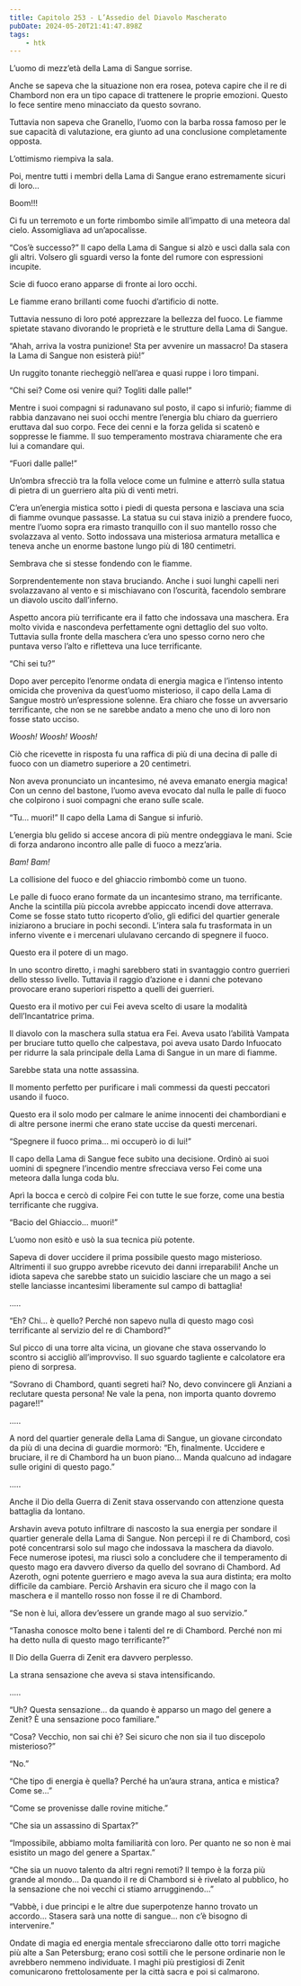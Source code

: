 ```yaml
---
title: Capitolo 253 - L’Assedio del Diavolo Mascherato
pubDate: 2024-05-20T21:41:47.898Z
tags:
    - htk
---
```


L’uomo di mezz’età della Lama di Sangue sorrise.

Anche se sapeva che la situazione non era rosea, poteva capire che il re di Chambord non era un tipo capace di trattenere le proprie emozioni. Questo lo fece sentire meno minacciato da questo sovrano.

Tuttavia non sapeva che Granello, l’uomo con la barba rossa famoso per le sue capacità di valutazione, era giunto ad una conclusione completamente opposta.

L’ottimismo riempiva la sala.

Poi, mentre tutti i membri della Lama di Sangue erano estremamente sicuri di loro…

Boom!!!

Ci fu un terremoto e un forte rimbombo simile all’impatto di una meteora dal cielo. Assomigliava ad un’apocalisse.

“Cos’è successo?” Il capo della Lama di Sangue si alzò e uscì dalla sala con gli altri. Volsero gli sguardi verso la fonte del rumore con espressioni incupite.

Scie di fuoco erano apparse di fronte ai loro occhi.

Le fiamme erano brillanti come fuochi d’artificio di notte.

Tuttavia nessuno di loro poté apprezzare la bellezza del fuoco. Le fiamme spietate stavano divorando le proprietà e le strutture della Lama di Sangue.

“Ahah, arriva la vostra punizione! Sta per avvenire un massacro! Da stasera la Lama di Sangue non esisterà più!”

Un ruggito tonante riecheggiò nell’area e quasi ruppe i loro timpani.

“Chi sei? Come osi venire qui? Togliti dalle palle!”

Mentre i suoi compagni si radunavano sul posto, il capo si infuriò; fiamme di rabbia danzavano nei suoi occhi mentre l’energia blu chiaro da guerriero eruttava dal suo corpo. Fece dei cenni e la forza gelida si scatenò e soppresse le fiamme. Il suo temperamento mostrava chiaramente che era lui a comandare qui.

“Fuori dalle palle!”

Un’ombra sfrecciò tra la folla veloce come un fulmine e atterrò sulla statua di pietra di un guerriero alta più di venti metri.

C’era un’energia mistica sotto i piedi di questa persona e lasciava una scia di fiamme ovunque passasse. La statua su cui stava iniziò a prendere fuoco, mentre l’uomo sopra era rimasto tranquillo con il suo mantello rosso che svolazzava al vento. Sotto indossava una misteriosa armatura metallica e teneva anche un enorme bastone lungo più di 180 centimetri.

Sembrava che si stesse fondendo con le fiamme.

Sorprendentemente non stava bruciando. Anche i suoi lunghi capelli neri svolazzavano al vento e si mischiavano con l’oscurità, facendolo sembrare un diavolo uscito dall’inferno.

Aspetto ancora più terrificante era il fatto che indossava una maschera. Era molto vivida e nascondeva perfettamente ogni dettaglio del suo volto. Tuttavia sulla fronte della maschera c’era uno spesso corno nero che puntava verso l’alto e rifletteva una luce terrificante.

“Chi sei tu?”

Dopo aver percepito l’enorme ondata di energia magica e l’intenso intento omicida che proveniva da quest’uomo misterioso, il capo della Lama di Sangue mostrò un’espressione solenne. Era chiaro che fosse un avversario terrificante, che non se ne sarebbe andato a meno che uno di loro non fosse stato ucciso.

<em>Woosh! Woosh! Woosh!</em>

Ciò che ricevette in risposta fu una raffica di più di una decina di palle di fuoco con un diametro superiore a 20 centimetri.

Non aveva pronunciato un incantesimo, né aveva emanato energia magica! Con un cenno del bastone, l’uomo aveva evocato dal nulla le palle di fuoco che colpirono i suoi compagni che erano sulle scale.

“Tu… muori!” Il capo della Lama di Sangue si infuriò.

L’energia blu gelido si accese ancora di più mentre ondeggiava le mani. Scie di forza andarono incontro alle palle di fuoco a mezz’aria.

<em>Bam! Bam!</em>


La collisione del fuoco e del ghiaccio rimbombò come un tuono.

Le palle di fuoco erano formate da un incantesimo strano, ma terrificante. Anche la scintilla più piccola avrebbe appiccato incendi dove atterrava. Come se fosse stato tutto ricoperto d’olio, gli edifici del quartier generale iniziarono a bruciare in pochi secondi. L’intera sala fu trasformata in un inferno vivente e i mercenari ululavano cercando di spegnere il fuoco.

Questo era il potere di un mago.

In uno scontro diretto, i maghi sarebbero stati in svantaggio contro guerrieri dello stesso livello. Tuttavia il raggio d’azione e i danni che potevano provocare erano superiori rispetto a quelli dei guerrieri.

Questo era il motivo per cui Fei aveva scelto di usare la modalità dell’Incantatrice prima.

Il diavolo con la maschera sulla statua era Fei. Aveva usato l’abilità Vampata per bruciare tutto quello che calpestava, poi aveva usato Dardo Infuocato per ridurre la sala principale della Lama di Sangue in un mare di fiamme.

Sarebbe stata una notte assassina.

Il momento perfetto per purificare i mali commessi da questi peccatori usando il fuoco.

Questo era il solo modo per calmare le anime innocenti dei chambordiani e di altre persone inermi che erano state uccise da questi mercenari.

“Spegnere il fuoco prima… mi occuperò io di lui!”

Il capo della Lama di Sangue fece subito una decisione. Ordinò ai suoi uomini di spegnere l’incendio mentre sfrecciava verso Fei come una meteora dalla lunga coda blu.

Aprì la bocca e cercò di colpire Fei con tutte le sue forze, come una bestia terrificante che ruggiva.

“Bacio del Ghiaccio… muori!”

L’uomo non esitò e usò la sua tecnica più potente.

Sapeva di dover uccidere il prima possibile questo mago misterioso. Altrimenti il suo gruppo avrebbe ricevuto dei danni irreparabili! Anche un idiota sapeva che sarebbe stato un suicidio lasciare che un mago a sei stelle lanciasse incantesimi liberamente sul campo di battaglia!

…..

“Eh? Chi… è quello? Perché non sapevo nulla di questo mago così terrificante al servizio del re di Chambord?”

Sul picco di una torre alta vicina, un giovane che stava osservando lo scontro si accigliò all’improvviso. Il suo sguardo tagliente e calcolatore era pieno di sorpresa.

“Sovrano di Chambord, quanti segreti hai? No, devo convincere gli Anziani a reclutare questa persona! Ne vale la pena, non importa quanto dovremo pagare!!”

…..

A nord del quartier generale della Lama di Sangue, un giovane circondato da più di una decina di guardie mormorò: “Eh, finalmente. Uccidere e bruciare, il re di Chambord ha un buon piano… Manda qualcuno ad indagare sulle origini di questo pago.”

…..

Anche il Dio della Guerra di Zenit stava osservando con attenzione questa battaglia da lontano.

Arshavin aveva potuto infiltrare di nascosto la sua energia per sondare il quartier generale della Lama di Sangue. Non percepì il re di Chambord, così poté concentrarsi solo sul mago che indossava la maschera da diavolo. Fece numerose ipotesi, ma riuscì solo a concludere che il temperamento di questo mago era davvero diverso da quello del sovrano di Chambord. Ad Azeroth, ogni potente guerriero e mago aveva la sua aura distinta; era molto difficile da cambiare. Perciò Arshavin era sicuro che il mago con la maschera e il mantello rosso non fosse il re di Chambord.

“Se non è lui, allora dev’essere un grande mago al suo servizio.”

“Tanasha conosce molto bene i talenti del re di Chambord. Perché non mi ha detto nulla di questo mago terrificante?”

Il Dio della Guerra di Zenit era davvero perplesso.

La strana sensazione che aveva si stava intensificando.

…..

“Uh? Questa sensazione… da quando è apparso un mago del genere a Zenit? È una sensazione poco familiare.”

“Cosa? Vecchio, non sai chi è? Sei sicuro che non sia il tuo discepolo misterioso?”

“No.”

“Che tipo di energia è quella? Perché ha un’aura strana, antica e mistica? Come se…”

“Come se provenisse dalle rovine mitiche.”

“Che sia un assassino di Spartax?”

“Impossibile, abbiamo molta familiarità con loro. Per quanto ne so non è mai esistito un mago del genere a Spartax.”

“Che sia un nuovo talento da altri regni remoti? Il tempo è la forza più grande al mondo… Da quando il re di Chambord si è rivelato al pubblico, ho la sensazione che noi vecchi ci stiamo arrugginendo…”

“Vabbè, i due principi e le altre due superpotenze hanno trovato un accordo… Stasera sarà una notte di sangue… non c’è bisogno di intervenire.”

Ondate di magia ed energia mentale sfrecciarono dalle otto torri magiche più alte a San Petersburg; erano così sottili che le persone ordinarie non le avrebbero nemmeno individuate. I maghi più prestigiosi di Zenit comunicarono frettolosamente per la città sacra e poi si calmarono.



